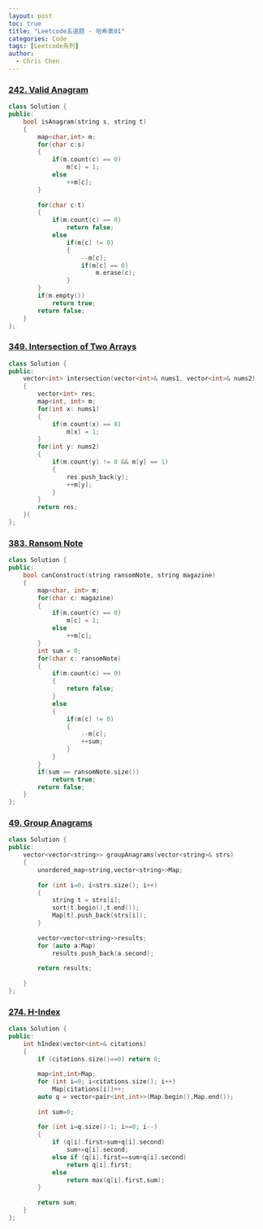 ```yaml
---
layout: post
toc: true
title: "Leetcode五道题 - 哈希表01"
categories: Code
tags: [Leetcode系列]
author:
  - Chris Chen
---
```



### <a href = "https://leetcode.com/problems/valid-anagram/description/">242. Valid Anagram</a>
```c++
class Solution {
public:
    bool isAnagram(string s, string t) 
    {
        map<char,int> m;
        for(char c:s)
        {
            if(m.count(c) == 0)
                m[c] = 1;
            else
                ++m[c];
        }
                
        for(char c:t)
        {
            if(m.count(c) == 0)
                return false;
            else
                if(m[c] != 0)
                {
                    --m[c];
                    if(m[c] == 0)
                        m.erase(c);
                }                
        }
        if(m.empty())
            return true;
        return false;
    }
};
```


### <a href = "https://leetcode.com/problems/intersection-of-two-arrays/description/">349. Intersection of Two Arrays</a>
```c++
class Solution {
public:
    vector<int> intersection(vector<int>& nums1, vector<int>& nums2) 
    {
        vector<int> res;
        map<int, int> m;
        for(int x: nums1)
        {
            if(m.count(x) == 0)
                m[x] = 1;
        }
        for(int y: nums2)
        {
            if(m.count(y) != 0 && m[y] == 1)
            {
                res.push_back(y);
                ++m[y];
            }
        }
        return res;
    }(
};
```

### <a href = "https://leetcode.com/problems/ransom-note/description/">383. Ransom Note</a>
```c++
class Solution {
public:
    bool canConstruct(string ransomNote, string magazine) 
    {
        map<char, int> m;
        for(char c: magazine)
        {
            if(m.count(c) == 0)
                m[c] = 1;
            else
                ++m[c];
        }
        int sum = 0;
        for(char c: ransomNote)
        {
            if(m.count(c) == 0)
            {
                return false;
            }
            else
            {
                if(m[c] != 0)
                {
                    --m[c];
                    ++sum;
                }
            }
        }
        if(sum == ransomNote.size())
            return true;
        return false;
    }
};
```



### <a href = "https://leetcode.com/problems/group-anagrams/description/">49. Group Anagrams</a>
```c++
class Solution {
public:
    vector<vector<string>> groupAnagrams(vector<string>& strs) 
    {
        unordered_map<string,vector<string>>Map;
        
        for (int i=0; i<strs.size(); i++)
        {
            string t = strs[i];
            sort(t.begin(),t.end());
            Map[t].push_back(strs[i]);
        }
        
        vector<vector<string>>results;
        for (auto a:Map)
            results.push_back(a.second);
        
        return results;
        
    }
};
```

### <a href = "https://leetcode.com/problems/h-index/description/">274. H-Index</a>
```c++
class Solution {
public:
    int hIndex(vector<int>& citations) 
    {
        if (citations.size()==0) return 0;
        
        map<int,int>Map;
        for (int i=0; i<citations.size(); i++)
            Map[citations[i]]++;
        auto q = vector<pair<int,int>>(Map.begin(),Map.end());
        
        int sum=0;
        
        for (int i=q.size()-1; i>=0; i--)
        {
            if (q[i].first>sum+q[i].second)
                sum+=q[i].second;
            else if (q[i].first==sum+q[i].second)
                return q[i].first;
            else
                return max(q[i].first,sum);
        }
        
        return sum;        
    }
};
```